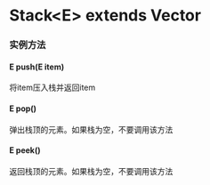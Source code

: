 # Stack\<E> extends Vector
### 实例方法
#### E push(E item)
将item压入栈并返回item
#### E pop()
弹出栈顶的元素。如果栈为空，不要调用该方法
#### E peek()
返回栈顶的元素。如果栈为空，不要调用该方法